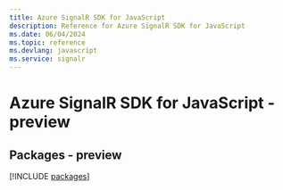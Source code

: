 ```yaml
---
title: Azure SignalR SDK for JavaScript
description: Reference for Azure SignalR SDK for JavaScript
ms.date: 06/04/2024
ms.topic: reference
ms.devlang: javascript
ms.service: signalr
---
```

# Azure SignalR SDK for JavaScript - preview
## Packages - preview
[!INCLUDE [packages](signalr-index.md)]